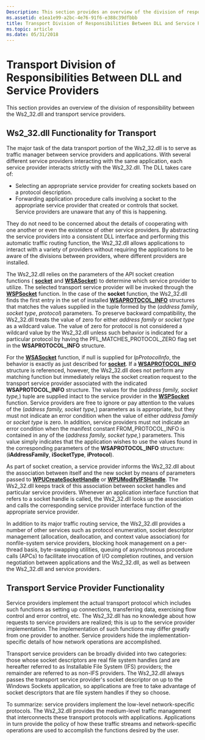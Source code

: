 ```yaml
---
Description: This section provides an overview of the division of responsibility between the Ws2\_32.dll and transport service providers.
ms.assetid: e1ea1e99-a2bc-4e76-91f6-e388c39dfbbb
title: Transport Division of Responsibilities Between DLL and Service Providers
ms.topic: article
ms.date: 05/31/2018
---
```


# Transport Division of Responsibilities Between DLL and Service Providers

This section provides an overview of the division of responsibility between the Ws2\_32.dll and transport service providers.

## Ws2\_32.dll Functionality for Transport

The major task of the data transport portion of the Ws2\_32.dll is to serve as traffic manager between service providers and applications. With several different service providers interacting with the same application, each service provider interacts strictly with the Ws2\_32.dll. The DLL takes care of:

-   Selecting an appropriate service provider for creating sockets based on a protocol description.
-   Forwarding application procedure calls involving a socket to the appropriate service provider that created or controls that socket. Service providers are unaware that any of this is happening.

They do not need to be concerned about the details of cooperating with one another or even the existence of other service providers. By abstracting the service providers into a consistent DLL interface and performing this automatic traffic routing function, the Ws2\_32.dll allows applications to interact with a variety of providers without requiring the applications to be aware of the divisions between providers, where different providers are installed.

The Ws2\_32.dll relies on the parameters of the API socket creation functions ( [**socket**](/windows/desktop/api/Winsock2/nf-winsock2-socket) and [**WSASocket**](/windows/desktop/api/Winsock2/nf-winsock2-wsasocketa)) to determine which service provider to utilize. The selected transport service provider will be invoked through the [**WSPSocket**](/windows/desktop/api/Ws2spi/nc-ws2spi-lpwspsocket) function. In the case of the **socket** function, the Ws2\_32.dll finds the first entry in the set of installed [**WSAPROTOCOL\_INFO**](https://msdn.microsoft.com/library/ms741675(v=VS.85).aspx) structures that matches the values supplied in the tuple formed by the (*address family*, *socket type*, *protocol*) parameters. To preserve backward compatibility, the Ws2\_32.dll treats the value of zero for either *address family* or *socket type* as a wildcard value. The value of zero for protocol is not considered a wildcard value by the Ws2\_32.dll unless such behavior is indicated for a particular protocol by having the PFL\_MATCHES\_PROTOCOL\_ZERO flag set in the **WSAPROTOCOL\_INFO** structure.

For the [**WSASocket**](/windows/desktop/api/Winsock2/nf-winsock2-wsasocketa) function, if null is supplied for *lpProtocolInfo*, the behavior is exactly as just described for [**socket**](/windows/desktop/api/Winsock2/nf-winsock2-socket). If a [**WSAPROTOCOL\_INFO**](https://msdn.microsoft.com/library/ms741675(v=VS.85).aspx) structure is referenced, however, the Ws2\_32.dll does not perform any matching function but immediately relays the socket creation request to the transport service provider associated with the indicated **WSAPROTOCOL\_INFO** structure. The values for the (*address family,* *socket type,*) tuple are supplied intact to the service provider in the [**WSPSocket**](/windows/desktop/api/Ws2spi/nc-ws2spi-lpwspsocket) function. Service providers are free to ignore or pay attention to the values of the (*address family,* *socket type,*) parameters as is appropriate, but they must not indicate an error condition when the value of either *address family* or *socket type* is zero. In addition, service providers must not indicate an error condition when the manifest constant FROM\_PROTOCOL\_INFO is contained in any of the (*address family,* *socket type,*) parameters. This value simply indicates that the application wishes to use the values found in the corresponding parameters of the **WSAPROTOCOL\_INFO** structure: (**iAddressFamily**, **iSocketType**, **iProtocol**).

As part of socket creation, a service provider informs the Ws2\_32.dll about the association between itself and the new socket by means of parameters passed to [**WPUCreateSocketHandle**](/windows/desktop/api/Ws2spi/nf-ws2spi-wpucreatesockethandle) or [**WPUModifyIFSHandle**](/windows/desktop/api/Ws2spi/nf-ws2spi-wpumodifyifshandle). The Ws2\_32.dll keeps track of this association between socket handles and particular service providers. Whenever an application interface function that refers to a socket handle is called, the Ws2\_32.dll looks up the association and calls the corresponding service provider interface function of the appropriate service provider.

In addition to its major traffic routing service, the Ws2\_32.dll provides a number of other services such as protocol enumeration, socket descriptor management (allocation, deallocation, and context value association) for nonfile-system service providers, blocking hook management on a per-thread basis, byte-swapping utilities, queuing of asynchronous procedure calls (APCs) to facilitate invocation of I/O completion routines, and version negotiation between applications and the Ws2\_32.dll, as well as between the Ws2\_32.dll and service providers.

## Transport Service Provider Functionality

Service providers implement the actual transport protocol which includes such functions as setting up connections, transferring data, exercising flow control and error control, etc. The Ws2\_32.dll has no knowledge about how requests to service providers are realized; this is up to the service provider implementation. The implementation of such functions may differ greatly from one provider to another. Service providers hide the implementation-specific details of how network operations are accomplished.

Transport service providers can be broadly divided into two categories: those whose socket descriptors are real file system handles (and are hereafter referred to as Installable File System (IFS) providers; the remainder are referred to as non-IFS providers. The Ws2\_32.dll always passes the transport service provider's socket descriptor on up to the Windows Sockets application, so applications are free to take advantage of socket descriptors that are file system handles if they so choose.

To summarize: service providers implement the low-level network-specific protocols. The Ws2\_32.dll provides the medium-level traffic management that interconnects these transport protocols with applications. Applications in turn provide the policy of how these traffic streams and network-specific operations are used to accomplish the functions desired by the user.

 

 



